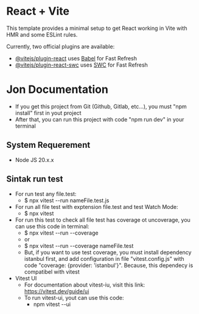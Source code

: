 # React + Vite

This template provides a minimal setup to get React working in Vite with HMR and some ESLint rules.

Currently, two official plugins are available:

- [@vitejs/plugin-react](https://github.com/vitejs/vite-plugin-react/blob/main/packages/plugin-react/README.md) uses [Babel](https://babeljs.io/) for Fast Refresh
- [@vitejs/plugin-react-swc](https://github.com/vitejs/vite-plugin-react-swc) uses [SWC](https://swc.rs/) for Fast Refresh

# Jon Documentation

- If you get this project from Git (Github, Gitlab, etc...), you must "npm install" first in yout project
- After that, you can run this project with code "npm run dev" in your terminal

## System Requerement

- Node JS 20.x.x

## Sintak run test

- For run test any file.test:
  - $ npx vitest --run nameFile.test.js
- For run all file test with exptension file.test and test Watch Mode:
  - $ npx vitest
- For run this test to check all file test has coverage ot uncoverage, you can use this code in terminal:
  - $ npx vitest --run --coverage
  - or
  - $ npx vitest --run --coverage nameFile.test
  - But, if you want to use test coverage, you must install dependency istanbul first, and add configuration in file "vitest.config.js" with code "coverage: {provider: 'istanbul'}". Because, this dependecy is compatibel with vitest
- Vitest UI
  - For documentation about vitest-iu, visit this link: https://vitest.dev/guide/ui
  - To run vitest-ui, yout can use this code:
    - npm vitest --ui

